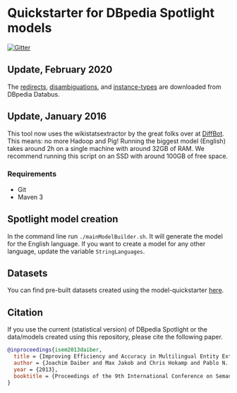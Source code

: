 Quickstarter for DBpedia Spotlight models
===================================================

[![Gitter](https://badges.gitter.im/dbpedia-spotlight/model-quickstarter.svg)](https://gitter.im/dbpedia-spotlight/model-quickstarter?utm_source=badge&utm_medium=badge&utm_campaign=pr-badge)

## Update, February 2020

The [redirects](https://databus.dbpedia.org/dbpedia/generic/redirects/), [disambiguations](https://databus.dbpedia.org/dbpedia/generic/disambiguations/), and [instance-types](https://databus.dbpedia.org/dbpedia/mappings/instance-types/) are downloaded from DBpedia Databus.

## Update, January 2016

This tool now uses the wikistatsextractor by the great folks over at [DiffBot](https://www.diffbot.com/). This means: no more Hadoop and Pig! Running the biggest model (English) takes around 2h on a single machine with around 32GB of RAM. We recommend running this script on an SSD with around 100GB of free space.

### Requirements

- Git
- Maven 3

## Spotlight model creation

In the command line run `./mainModelBuilder.sh`. It will generate the model for the English language. If you want to create a model for any other language, update the variable `StringLanguages`.

## Datasets

You can find pre-built datasets created using the model-quickstarter [here](https://databus.dbpedia.org/dbpedia/spotlight/spotlight-model).

## Citation

If you use the current (statistical version) of DBpedia Spotlight or the data/models created using this repository, please cite the following paper.

```bibtex
@inproceedings{isem2013daiber,
  title = {Improving Efficiency and Accuracy in Multilingual Entity Extraction},
  author = {Joachim Daiber and Max Jakob and Chris Hokamp and Pablo N. Mendes},
  year = {2013},
  booktitle = {Proceedings of the 9th International Conference on Semantic Systems (I-Semantics)}
}
```
